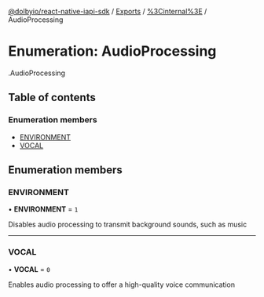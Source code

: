 [@dolbyio/react-native-iapi-sdk](../README.md) / [Exports](../modules.md) / [%3Cinternal%3E](../modules/_internal_.md) / AudioProcessing

# Enumeration: AudioProcessing

[<internal>](../modules/_internal_.md).AudioProcessing

## Table of contents

### Enumeration members

- [ENVIRONMENT](_internal_.AudioProcessing.md#environment)
- [VOCAL](_internal_.AudioProcessing.md#vocal)

## Enumeration members

### ENVIRONMENT

• **ENVIRONMENT** = `1`

Disables audio processing to transmit background sounds, such as music

___

### VOCAL

• **VOCAL** = `0`

Enables audio processing to offer a high-quality voice communication
